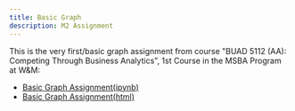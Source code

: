 ```yaml
---
title: Basic Graph
description: M2 Assignment
---
```


This is the very first/basic graph assignment from course "BUAD 5112 (AA): Competing Through Business Analytics", 1st Course in the MSBA Program at W&M:

- [Basic Graph Assignment(ipynb)](BasicGraphAssignment.ipynb)
- [Basic Graph Assignment(html)](BasicGraphAssignment.html)

